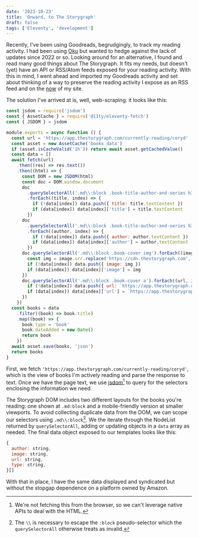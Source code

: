 ```yaml
---
date: '2023-10-23'
title: 'Onward, to The Storygraph'
draft: false
tags: ['Eleventy', 'development']
---
```


Recently, I've been using Goodreads, begrudgingly, to track my reading activity. I had been using [Oku](https://oku.club) but wanted to hedge against the lack of updates since 2022 or so. Looking around for an alternative, I found and read many good things about The Storygraph. It fits my needs, but doesn't (yet) have an API or RSS/Atom feeds exposed for your reading activity. With this in mind, I went ahead and imported my Goodreads activity and set about thinking of a way to preserve the reading activity I expose as an RSS feed and on the [now](https://coryd.dev/now) of my site.<!-- excerpt -->

The solution I've arrived at is, well, web-scraping. it looks like this:

```javascript
const jsdom = require('jsdom')
const { AssetCache } = require('@11ty/eleventy-fetch')
const { JSDOM } = jsdom

module.exports = async function () {
  const url = 'https://app.thestorygraph.com/currently-reading/coryd'
  const asset = new AssetCache('books_data')
  if (asset.isCacheValid('1h')) return await asset.getCachedValue()
  const data = []
  await fetch(url)
    .then((res) => res.text())
    .then((html) => {
      const DOM = new JSDOM(html)
      const doc = DOM.window.document
      doc
        .querySelectorAll('.md\\:block .book-title-author-and-series h3 > a')
        .forEach((title, index) => {
          if (!data[index]) data.push({ title: title.textContent })
          if (data[index]) data[index]['title'] = title.textContent
        })
      doc
        .querySelectorAll('.md\\:block .book-title-author-and-series h3 p:last-of-type > a')
        .forEach((author, index) => {
          if (!data[index]) data.push({ author: author.textContent })
          if (data[index]) data[index]['author'] = author.textContent
        })
      doc.querySelectorAll('.md\\:block .book-cover img').forEach((image, index) => {
        const img = image.src.replace('https://cdn.thestorygraph.com', 'https://books.coryd.dev')
        if (!data[index]) data.push({ image: img })
        if (data[index]) data[index]['image'] = img
      })
      doc.querySelectorAll('.md\\:block .book-cover a').forEach((url, index) => {
        if (!data[index]) data.push({ url: `https://app.thestorygraph.com${url.href}` })
        if (data[index]) data[index]['url'] = `https://app.thestorygraph.com${url.href}`
      })
    })
  const books = data
    .filter((book) => book.title)
    .map((book) => {
      book.type = 'book'
      book.dateAdded = new Date()
      return book
    })
  await asset.save(books, 'json')
  return books
}
```

First, we fetch `'https://app.thestorygraph.com/currently-reading/coryd'`, which is the view of books I'm actively reading and parse the response to text. Once we have the page text, we use [jsdom](https://github.com/jsdom/jsdom)[^1] to query for the selectors enclosing the information we need.

The Storygraph DOM includes two different layouts for the books you're reading: one shown at `.md:block` and a mobile-friendly version at smaller viewports. To avoid collecting duplicate data from the DOM, we can scope our selectors using `.md\\:block`[^2]. We the iterate through the NodeList returned by `querySelectorAll`, adding or updating objects in a `data` array as needed. The final data object exposed to our templates looks like this:

```javascript
{
  author: string,
  image: string,
  url: string,
  type: string,
}[]
```

With that in place, I have the same data displayed and syndicated but without the stopgap dependence on a platform owned by Amazon.

[^1]: We're not fetching this from the browser, so we can't leverage native APIs to deal with the HTML.
[^2]: The `\\` is necessary to escape the `:block` pseudo-selector which the `querySelectorAll` otherwise treats as invalid.
